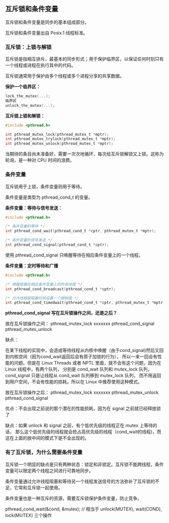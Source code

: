 ## 互斥锁和条件变量

互斥锁和条件变量是同步的基本组成部分。

互斥锁和条件变量出自 Posix.1 线程标准。

### 互斥锁：上锁与解锁

互斥锁是指相互排斥，最基本的同步形式；用于保护临界区，以保证任何时刻只有一个线程或进程在执行其中的代码。

互斥锁通常用于保护由多个线程或多个进程分享的共享数据。

**保护一个临界区：**
```c
lock_the_mutex(...);
临界区
unlock_the_mutex(...);
```

**互斥锁上锁和解锁：**
```c
#include <pthread.h>

int pthread_mutex_lock(pthread_mutex_t *mptr);
int pthread_mutex_trylock(pthread_mutex_t *mptr);
int pthread_mutex_unlock(pthread_mutex_t *mptr);
```

当期待的条目尚未准备好，需要一次次地循环，每次给互斥锁解锁又上锁。这称为轮询，是一种对 CPU 时间的浪费。

### 条件变量

互斥锁用于上锁，条件变量则用于等待。

条件变量是类型为 pthread_cond_t 的变量。

**条件变量：等待与信号发送：**

```c
#include <pthread.h>

/* 条件变量的等待 */
int pthread_cond_wait(pthread_cond_t *cptr, pthread_mutex_t *mptr);

/* 条件变量的信号发送 */
int pthread_cond_signal(pthread_cond_t *cptr);
```

使用 pthread_cond_signal 只唤醒等待在相应条件变量上的一个线程。

**条件变量：定时等待和广播**

```c
#include <pthread.h>

/* 唤醒阻塞在相应条件变量上的所有线程 */
int pthread_cond_broadcast(pthread_cond_t *cptr);

/* 允许线程就阻塞时间设置一个限制值 */
int pthread_cond_timedwait(pthread_cond_t *cptr, pthread_mutex_t *mptr, const struct timespec *abstime);
```

**pthread_cond_signal 写在互斥锁操作之间，还是之后？**

放在互斥锁操作之间：
pthread_mutex_lock
    xxxxxxx
pthread_cond_signal
pthread_mutex_unlock

缺点：

在某下线程的实现中，会造成等待线程从内核中唤醒（由于cond_signal)然后又回到内核空间（因为cond_wait返回后会有原子加锁的行为），
所以一来一回会有性能的问题。但是在 Linux Threads 或者 NPTL 里面，就不会有这个问题，因为在Linux 线程中，有两个队列，
分别是 cond_wait 队列和 mutex_lock 队列， cond_signal 只是让线程从 cond_wait 队列移到 mutex_lock 队列，
而不用返回到用户空间，不会有性能的损耗。所以在 Linux 中推荐使用这种模式。

放在互斥锁操作之后：
pthread_mutex_lock
    xxxxxxx
pthread_mutex_unlock
pthread_cond_signal

优点：不会出现之前说的那个潜在的性能损耗，因为在 signal 之前就已经释放锁了

缺点：如果 unlock 和 signal 之前，有个低优先级的线程正在 mutex 上等待的话，
那么这个低优先级的线程就会抢占高优先级的线程（cond_wait的线程)，而这在上面的放中间的模式下是不会出现的。

### 有了互斥锁，为什么需要条件变量

互斥锁一个明显的缺点是只有两种状态：锁定和非锁定。互斥锁不能跨线程，条件变量可以限定两个线程之间进行可靠地同步。

条件变量通过允许线程阻塞和等待另一个线程发送信号的方法弥补了互斥锁的不足，它常和互斥锁一起使用。

条件变量也是一种互斥的资源，需要互斥锁保护条件变量，防止竞争。

pthread_cond_wait(&cond, &mutex); // 相当于 unlock(MUTEX), wait(COND), lock(MUTEX) 三个操作
